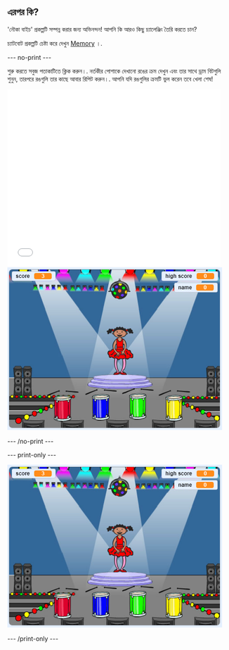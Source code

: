 ## এরপর কি?

'নৌকা বাইচ' প্রকল্পটি সম্পন্ন করার জন্য অভিনন্দন! আপনি কি আরও কিছু চ্যালেঞ্জিং তৈরি করতে চান?

চ্যাটবোট প্রকল্পটি চেষ্টা করে দেখুন [Memory](https://projects.raspberrypi.org/bn-IN/projects/memory?utm_source=pathway&utm_medium=whatnext&utm_campaign=projects) ।.

--- no-print ---

শুরু করতে সবুজ পতাকাটিতে ক্লিক করুন।. নর্তকীর পোশাকে দেখানো রঙের ক্রম দেখুন এবং তার সাথে ড্রাম বিটগুলি শুনুন, তারপরে রঙগুলি তার কাছে আবার রিপিট করুন।. আপনি যদি রঙগুলির ক্রমটি ভুল করেন তবে খেলা শেষ!

<div class="scratch-preview">
  <iframe allowtransparency="true" width="485" height="402" src="//scratch.mit.edu/projects/embed/284452634/?autostart=false" frameborder="0" allowfullscreen scrolling="no" mark="crwd-mark"></iframe> <img src="images/memory-screenshot.png" />
</div>

--- /no-print ---

--- print-only ---

![সমাপ্ত গেমের Screenshot](images/memory-screenshot.png)

--- /print-only ---